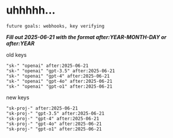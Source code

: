 # uhhhhh...

`future goals: webhooks, key verifying`



***Fill out 2025-06-21 with the format after:YEAR-MONTH-DAY or after:YEAR***

old keys
```
"sk-" "openai" after:2025-06-21
"sk-" "openai" "gpt-3.5" after:2025-06-21
"sk-" "openai" "gpt-4" after:2025-06-21
"sk-" "openai" "gpt-4o" after:2025-06-21
"sk-" "openai" "gpt-o1" after:2025-06-21
```

new keys
```
"sk-proj-" after:2025-06-21
"sk-proj-" "gpt-3.5" after:2025-06-21
"sk-proj-" "gpt-4" after:2025-06-21
"sk-proj-" "gpt-4o" after:2025-06-21
"sk-proj-" "gpt-o1" after:2025-06-21
```
